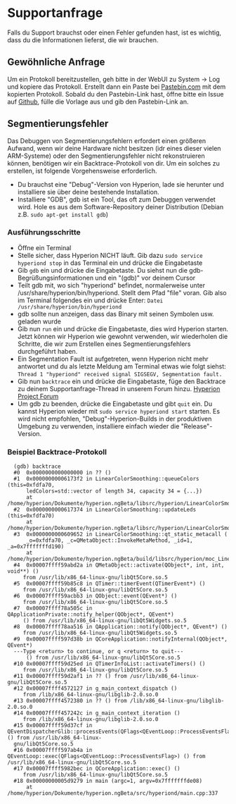 # Supportanfrage
Falls du Support brauchst oder einen Fehler gefunden hast, ist es wichtig, dass du die Informationen lieferst, die wir brauchen. 

## Gewöhnliche Anfrage
Um ein Protokoll bereitzustellen, geh bitte in der WebUI zu System -> Log und kopiere das Protokoll. Erstellt dann ein Paste bei [Pastebin.com](https://pastebin.com) mit dem kopierten Protokoll.
Sobald du den Pastebin-Link hast, öffne bitte ein Issue auf [Github](https://github.com/hyperion-project/hyperion.ng/issues/new/choose), fülle die Vorlage aus und gib den Pastebin-Link an.

## Segmentierungsfehler
Das Debuggen von Segmentierungsfehlern erfordert einen größeren Aufwand, wenn wir deine Hardware nicht besitzen (idr eines dieser vielen ARM-Systeme) oder den Segmentierungsfehler nicht rekonstruieren können, benötigen wir ein Backtrace-Protokoll von dir. Um ein solches zu erstellen, ist folgende Vorgehensweise erforderlich.
  - Du brauchst eine "Debug"-Version von Hyperion, lade sie herunter und installiere sie über deine bestehende Installation.
  - Installiere "GDB", gdb ist ein Tool, das oft zum Debuggen verwendet wird. Hole es aus dem Software-Repository deiner Distribution (Debian z.B. `sudo apt-get install gdb`)

### Ausführungsschritte
  * Öffne ein Terminal
  * Stelle sicher, dass Hyperion NICHT läuft. Gib dazu `sudo service hyperiond stop` in das Terminal ein und drücke die Eingabetaste
  * Gib `gdb` ein und drücke die Eingabetaste. Du siehst nun die gdb-Begrüßungsinformationen und ein "(gdb)" vor deinem Cursor
  * Teilt gdb mit, wo sich "hyperiond" befindet, normalerweise unter /usr/share/hyperion/bin/hyperiond. Stellt dem Pfad "file" voran. Gib also im Terminal folgendes ein und drücke Enter: `Datei /usr/share/hyperion/bin/hyperiond`
  * gdb sollte nun anzeigen, dass das Binary mit seinen Symbolen usw. geladen wurde
  * Gib nun `run` ein und drücke die Eingabetaste, dies wird Hyperion starten. Jetzt können wir Hyperion wie gewohnt verwenden, wir wiederholen die Schritte, die wir zum Erstellen eines Segmentierungsfehlers durchgeführt haben.
  * Ein Segmentation Fault ist aufgetreten, wenn Hyperion nicht mehr antwortet und du als letzte Meldung am Terminal etwas wie folgt siehst: `Thread 1 "hyperiond" received signal SIGSEGV, Segmentation fault.`
  * Gib nun `backtrace` ein und drücke die Eingabetaste, füge den Backtrace zu deinem Supportanfrage-Thread in unserem Forum hinzu. [Hyperion Project Forum](https://hyperion-project.org/forum)
  * Um gdb zu beenden, drücke die Eingabetaste und gibt `quit` ein. Du kannst Hyperion wieder mit `sudo service hyperiond start` starten. Es wird nicht empfohlen, "Debug"-Hyperion-Builds in der produktiven Umgebung zu verwenden, installiere einfach wieder die "Release"-Version.

### Beispiel Backtrace-Protokoll
``` gdb:no-line-numbers
  (gdb) backtrace
  #0  0x0000000000000000 in ?? ()
  #1  0x00000000006173f2 in LinearColorSmoothing::queueColors (this=0xfdfa70, 
      ledColors=std::vector of length 34, capacity 34 = {...})
      at /home/hyperion/Dokumente/hyperion.ngBeta/libsrc/hyperion/LinearColorSmoothing.cpp:153
  #2  0x0000000000617374 in LinearColorSmoothing::updateLeds (this=0xfdfa70)
      at /home/hyperion/Dokumente/hyperion.ngBeta/libsrc/hyperion/LinearColorSmoothing.cpp:143
  #3  0x0000000000609652 in LinearColorSmoothing::qt_static_metacall (
      _o=0xfdfa70, _c=QMetaObject::InvokeMetaMethod, _id=1, _a=0x7fffffffd190)
      at /home/hyperion/Dokumente/hyperion.ngBeta/build/libsrc/hyperion/moc_LinearColorSmoothing.cpp:85
  #4  0x00007ffff59abd2a in QMetaObject::activate(QObject*, int, int, void**) ()
     from /usr/lib/x86_64-linux-gnu/libQt5Core.so.5
  #5  0x00007ffff59b85c8 in QTimer::timerEvent(QTimerEvent*) ()
     from /usr/lib/x86_64-linux-gnu/libQt5Core.so.5
  #6  0x00007ffff59acbb3 in QObject::event(QEvent*) ()
     from /usr/lib/x86_64-linux-gnu/libQt5Core.so.5
  #7  0x00007ffff78a505c in QApplicationPrivate::notify_helper(QObject*, QEvent*)
     () from /usr/lib/x86_64-linux-gnu/libQt5Widgets.so.5
  #8  0x00007ffff78aa516 in QApplication::notify(QObject*, QEvent*) ()
     from /usr/lib/x86_64-linux-gnu/libQt5Widgets.so.5
  #9  0x00007ffff597d38b in QCoreApplication::notifyInternal(QObject*, QEvent*)
  ---Type <return> to continue, or q <return> to quit---
      () from /usr/lib/x86_64-linux-gnu/libQt5Core.so.5
  #10 0x00007ffff59d25ed in QTimerInfoList::activateTimers() ()
     from /usr/lib/x86_64-linux-gnu/libQt5Core.so.5
  #11 0x00007ffff59d2af1 in ?? () from /usr/lib/x86_64-linux-gnu/libQt5Core.so.5
  #12 0x00007ffff4572127 in g_main_context_dispatch ()
     from /lib/x86_64-linux-gnu/libglib-2.0.so.0
  #13 0x00007ffff4572380 in ?? () from /lib/x86_64-linux-gnu/libglib-2.0.so.0
  #14 0x00007ffff457242c in g_main_context_iteration ()
     from /lib/x86_64-linux-gnu/libglib-2.0.so.0
  #15 0x00007ffff59d37cf in QEventDispatcherGlib::processEvents(QFlags<QEventLoop::ProcessEventsFlag>) () from /usr/lib/x86_64-linux-
  gnu/libQt5Core.so.5
  #16 0x00007ffff597ab4a in QEventLoop::exec(QFlags<QEventLoop::ProcessEventsFlag>) () from /usr/lib/x86_64-linux-gnu/libQt5Core.so.5
  #17 0x00007ffff5982bec in QCoreApplication::exec() ()
     from /usr/lib/x86_64-linux-gnu/libQt5Core.so.5
  #18 0x00000000005d9279 in main (argc=1, argv=0x7fffffffde08)
      at /home/hyperion/Dokumente/hyperion.ngBeta/src/hyperiond/main.cpp:337
```
